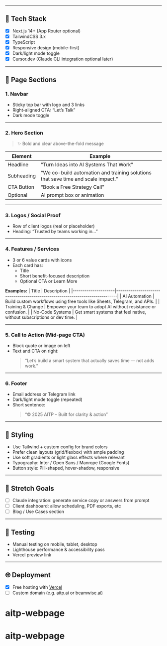 
---

## 🔧 Tech Stack

- [x] Next.js 14+ (App Router optional)
- [x] TailwindCSS 3.x
- [x] TypeScript
- [x] Responsive design (mobile-first)
- [x] Dark/light mode toggle
- [x] Cursor.dev (Claude CLI integration optional later)

---

## 📌 Page Sections

### 1. **Navbar**
- Sticky top bar with logo and 3 links
- Right-aligned CTA: “Let’s Talk”
- Dark mode toggle

---

### 2. **Hero Section**
> ✨ Bold and clear above-the-fold message

| Element      | Example                                                                 |
|--------------|-------------------------------------------------------------------------|
| Headline     | "Turn Ideas into AI Systems That Work"                                  |
| Subheading   | "We co-build automation and training solutions that save time and scale impact." |
| CTA Button   | “Book a Free Strategy Call”                                             |
| Optional     | AI prompt box or animation                                              |

---

### 3. **Logos / Social Proof**
- Row of client logos (real or placeholder)
- Heading: “Trusted by teams working in…”

---

### 4. **Features / Services**
- 3 or 6 value cards with icons
- Each card has:
  - Title
  - Short benefit-focused description
  - Optional CTA or Learn More

**Examples:**
| Title               | Description                                                                 |
|---------------------|------------------------------------------------------------------------------|
| AI Automation       | Build custom workflows using free tools like Sheets, Telegram, and APIs.     |
| Training & Change   | Empower your team to adopt AI without resistance or confusion.               |
| No-Code Systems     | Get smart systems that feel native, without subscriptions or dev time.       |

---

### 5. **Call to Action (Mid-page CTA)**
- Block quote or image on left
- Text and CTA on right:
  > “Let’s build a smart system that actually saves time — not adds work.”

---

### 6. **Footer**
- Email address or Telegram link
- Dark/light mode toggle (repeated)
- Short sentence:
  > “© 2025 AITP – Built for clarity & action”

---

## 🌚 Styling

- Use Tailwind + custom config for brand colors
- Prefer clean layouts (grid/flexbox) with ample padding
- Use soft gradients or light glass effects where relevant
- Typography: Inter / Open Sans / Manrope (Google Fonts)
- Button style: Pill-shaped, hover-shadow, responsive

---

## 🚀 Stretch Goals

- [ ] Claude integration: generate service copy or answers from prompt
- [ ] Client dashboard: allow scheduling, PDF exports, etc
- [ ] Blog / Use Cases section

---

## 🧪 Testing

- Manual testing on mobile, tablet, desktop
- Lighthouse performance & accessibility pass
- Vercel preview link

---

## 🌐 Deployment

- [x] Free hosting with [Vercel](https://vercel.com/)
- [ ] Custom domain (e.g. aitp.ai or beamwise.ai)
# aitp-webpage
# aitp-webpage
